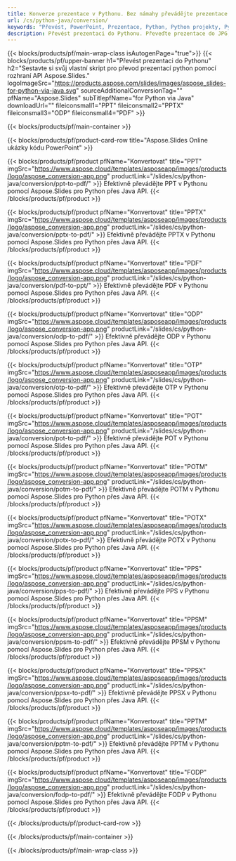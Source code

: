 ```yaml
---
title: Konverze prezentace v Pythonu. Bez námahy převádějte prezentace pomocí Aspose.Slides.
url: /cs/python-java/conversion/
keywords: "Převést, PowerPoint, Prezentace, Python, Python projekty, Python knihovny, PDF, Převést do PDF, PPT do PDF"
description: Převést prezentaci do Pythonu. Převeďte prezentace do JPG, PNG, HTML a dalších formátů pomocí Aspose.Slides.
---
```


{{< blocks/products/pf/main-wrap-class isAutogenPage="true">}}
{{< blocks/products/pf/upper-banner h1="Převést prezentaci do Pythonu" h2="Sestavte si svůj vlastní skript pro převod prezentací python pomocí rozhraní API Aspose.Slides." logoImageSrc="https://products.aspose.com/slides/images/aspose_slides-for-python-via-java.svg" sourceAdditionalConversionTag="" pfName="Aspose.Slides" subTitlepfName="for Python via Java" downloadUrl="" fileiconsmall1="PPT" fileiconsmall2="PPTX" fileiconsmall3="ODP" fileiconsmall4="PDF" >}}

{{< blocks/products/pf/main-container >}}

{{< blocks/products/pf/product-card-row title="Aspose.Slides Online ukázky kódu PowerPoint" >}}

{{< blocks/products/pf/product pfName="Konvertovat" title="PPT" imgSrc="https://www.aspose.cloud/templates/asposeapp/images/products/logo/aspose_conversion-app.png" productLink="/slides/cs/python-java/conversion/ppt-to-pdf/" >}}
Efektivně převádějte PPT v Pythonu pomocí Aspose.Slides pro Python přes Java API.
{{< /blocks/products/pf/product >}}
{{< blocks/products/pf/product pfName="Konvertovat" title="PPTX" imgSrc="https://www.aspose.cloud/templates/asposeapp/images/products/logo/aspose_conversion-app.png" productLink="/slides/cs/python-java/conversion/pptx-to-pdf/" >}}
Efektivně převádějte PPTX v Pythonu pomocí Aspose.Slides pro Python přes Java API.
{{< /blocks/products/pf/product >}}
{{< blocks/products/pf/product pfName="Konvertovat" title="PDF" imgSrc="https://www.aspose.cloud/templates/asposeapp/images/products/logo/aspose_conversion-app.png" productLink="/slides/cs/python-java/conversion/pdf-to-ppt/" >}}
Efektivně převádějte PDF v Pythonu pomocí Aspose.Slides pro Python přes Java API.
{{< /blocks/products/pf/product >}}
{{< blocks/products/pf/product pfName="Konvertovat" title="ODP" imgSrc="https://www.aspose.cloud/templates/asposeapp/images/products/logo/aspose_conversion-app.png" productLink="/slides/cs/python-java/conversion/odp-to-pdf/" >}}
Efektivně převádějte ODP v Pythonu pomocí Aspose.Slides pro Python přes Java API.
{{< /blocks/products/pf/product >}}
{{< blocks/products/pf/product pfName="Konvertovat" title="OTP" imgSrc="https://www.aspose.cloud/templates/asposeapp/images/products/logo/aspose_conversion-app.png" productLink="/slides/cs/python-java/conversion/otp-to-pdf/" >}}
Efektivně převádějte OTP v Pythonu pomocí Aspose.Slides pro Python přes Java API.
{{< /blocks/products/pf/product >}}
{{< blocks/products/pf/product pfName="Konvertovat" title="POT" imgSrc="https://www.aspose.cloud/templates/asposeapp/images/products/logo/aspose_conversion-app.png" productLink="/slides/cs/python-java/conversion/pot-to-pdf/" >}}
Efektivně převádějte POT v Pythonu pomocí Aspose.Slides pro Python přes Java API.
{{< /blocks/products/pf/product >}}
{{< blocks/products/pf/product pfName="Konvertovat" title="POTM" imgSrc="https://www.aspose.cloud/templates/asposeapp/images/products/logo/aspose_conversion-app.png" productLink="/slides/cs/python-java/conversion/potm-to-pdf/" >}}
Efektivně převádějte POTM v Pythonu pomocí Aspose.Slides pro Python přes Java API.
{{< /blocks/products/pf/product >}}
{{< blocks/products/pf/product pfName="Konvertovat" title="POTX" imgSrc="https://www.aspose.cloud/templates/asposeapp/images/products/logo/aspose_conversion-app.png" productLink="/slides/cs/python-java/conversion/potx-to-pdf/" >}}
Efektivně převádějte POTX v Pythonu pomocí Aspose.Slides pro Python přes Java API.
{{< /blocks/products/pf/product >}}
{{< blocks/products/pf/product pfName="Konvertovat" title="PPS" imgSrc="https://www.aspose.cloud/templates/asposeapp/images/products/logo/aspose_conversion-app.png" productLink="/slides/cs/python-java/conversion/pps-to-pdf/" >}}
Efektivně převádějte PPS v Pythonu pomocí Aspose.Slides pro Python přes Java API.
{{< /blocks/products/pf/product >}}
{{< blocks/products/pf/product pfName="Konvertovat" title="PPSM" imgSrc="https://www.aspose.cloud/templates/asposeapp/images/products/logo/aspose_conversion-app.png" productLink="/slides/cs/python-java/conversion/ppsm-to-pdf/" >}}
Efektivně převádějte PPSM v Pythonu pomocí Aspose.Slides pro Python přes Java API.
{{< /blocks/products/pf/product >}}
{{< blocks/products/pf/product pfName="Konvertovat" title="PPSX" imgSrc="https://www.aspose.cloud/templates/asposeapp/images/products/logo/aspose_conversion-app.png" productLink="/slides/cs/python-java/conversion/ppsx-to-pdf/" >}}
Efektivně převádějte PPSX v Pythonu pomocí Aspose.Slides pro Python přes Java API.
{{< /blocks/products/pf/product >}}
{{< blocks/products/pf/product pfName="Konvertovat" title="PPTM" imgSrc="https://www.aspose.cloud/templates/asposeapp/images/products/logo/aspose_conversion-app.png" productLink="/slides/cs/python-java/conversion/pptm-to-pdf/" >}}
Efektivně převádějte PPTM v Pythonu pomocí Aspose.Slides pro Python přes Java API.
{{< /blocks/products/pf/product >}}
{{< blocks/products/pf/product pfName="Konvertovat" title="FODP" imgSrc="https://www.aspose.cloud/templates/asposeapp/images/products/logo/aspose_conversion-app.png" productLink="/slides/cs/python-java/conversion/fodp-to-pdf/" >}}
Efektivně převádějte FODP v Pythonu pomocí Aspose.Slides pro Python přes Java API.
{{< /blocks/products/pf/product >}}


{{< /blocks/products/pf/product-card-row >}}

{{< /blocks/products/pf/main-container >}}
    
{{< /blocks/products/pf/main-wrap-class >}}